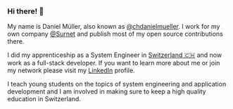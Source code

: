 ### Hi there! 👋

My name is Daniel Müller, also known as [@chdanielmueller](https://github.com/chdanielmueller).
I work for my own company [@Surnet](https://github.com/Surnet) and publish most of my open source contributions there.

I did my apprenticeship as a System Engineer in [Switzerland 🇨🇭](https://goo.gl/maps/MSF7yh61rdnBymNV7) and now work as a full-stack developer.
If you want to learn more about me or join my network please visit my [LinkedIn](https://www.linkedin.com/in/chdanielmueller/) profile.

I teach young students on the topics of system engineering and application development and I am involved in making sure to keep a high quality education in Switzerland.
